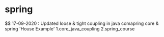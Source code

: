 # spring
$$ 17-09-2020 :  Updated loose & tight coupling in java comapring core & spring 'House Example' 1.core_java_coupling 2.spring_course
